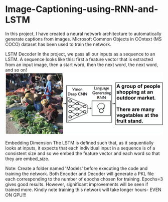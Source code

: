 # Image-Captioning-using-RNN-and-LSTM
In this project, I have created a neural network architecture to automatically generate captions from images.
Microsoft Common Objects in COntext (MS COCO) dataset has been used to train the network.

LSTM Decoder
In the project, we pass all our inputs as a sequence to an LSTM. A sequence looks like this: first a feature vector that is extracted from an input image, then a start word, then the next word, the next word, and so on!
![alt text](https://github.com/Vineet-Pandey/Image-Captioning-using-RNN-and-LSTM/blob/master/Image%20Captioning/image-captioning.png)

Embedding Dimension
The LSTM is defined such that, as it sequentially looks at inputs, it expects that each individual input in a sequence is of a consistent size and so we embed the feature vector and each word so that they are embed_size.

Note: Create a folder named 'Models' before executing the code and training the network. Both Encoder and Decoder will generate a PKL file each corresponding to the number of epochs chosen for training. Epochs=3 gives good results. However, significant improvements will be seen if trained more. Kindly note training this network will take longer hours- EVEN ON GPU!!!
